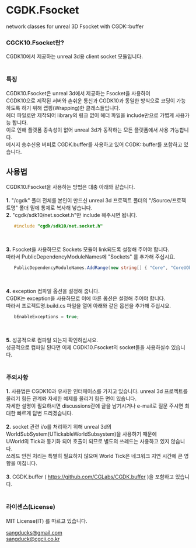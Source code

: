 # CGDK.Fsocket<br>
network classes for unreal 3D Fsocket with CGDK::buffer<br>

### CGCK10.Fsocket란?<br>
   CGDK10에서 제공하는 unreal 3d용 client socket 모듈입니다.<br>
<br>

### 특징<br>
   CGDK10.Fsocket은 unreal 3d에서 제공하는 Fsocket을 사용하여<br>
   CGDK10으로 제작된 서버와 손쉬운 통신과 CGDK10과 동일한 방식으로 코딩이 가능하도록 하기 위해 랩핑(Wrapping)한 클래스들입니다.<br>
   헤더 파일로만 제작되어 library의 링크 없이 헤더 파일을 include만으로 가볍게 사용가능 합니다.<br>
   이로 인해 플랫폼 종속성이 없어 unreal 3d가 동작하는 모든 플랫폼에서 사용 가능합니다.<br>
   메시지 송수신용 버퍼로 CGDK.buffer를 사용하고 있어 CGDK::buffer를 포함하고 있습니다.

## 사용법<br>
   CGDK10.Fsocket을 사용하는 방법은 대충 아래와 같습니다.<br>
<br>
   __1.__ "/cgdk" 폴더 전체를 본인이 만드신 unreal 3d 프로젝트 폴더의 "/Source/프로젝트명" 폴더 밑에 통체로 복사해 넣습니다.<br>
   __2.__ "cgdk/sdk10/net.socket.h"만 include 해주시면 됩니다.<br>

   ``` C++
      #include "cgdk/sdk10/net.socket.h"
   ```
<br>

   __3.__ Fsocket을 사용하므로 Sockets 모듈이 link되도록 설정해 주어야 합니다.<br>
      따라서 PublicDependencyModuleNames에 "Sockets" 를 추가해 주십시요.<br>
   ``` C#
      PublicDependencyModuleNames.AddRange(new string[] { "Core", "CoreUObject", ... , "Sockets" });
   ```
<br>

   __4.__ exception 컴파일 옵션을 설정해 줍니다.<br>
      CGDK는 exception을 사용하므로 이에 따른 옵션은 설정해 주어야 합니다.<br>
      따라서 프로젝트명.build.cs 파일을 열어 아래와 같은 옵션을 추가해 주십시요.<br>
   ``` C#
      bEnableExceptions = true;
   ```
<br>

   __5.__ 성공적으로 컴파일 되는지 확인하십시요.<br>
      성공적으로 컴파일 된다면 이제 CGDK10.Fsocket의 socket들을 사용하실수 있습니다.<br>
<br>

### 주의사항

__1.__ 사용법은 CGDK10과 유사한 인터페이스를 가지고 있습니다.
unreal 3d 프로젝트를 올리기 힘든 관계롸 자세한 예제를 올리기 힘든 면이 있습니다.<br>
자세한 설명이 필요하시면 discussions란에 글을 남기시거나 e-mail로 질문 주시면 최대한 빠르게 답변 드리겠습니다.<br>
<br>
__2.__ socket 관련 i/o를 처리하기 위해 unreal 3d의 WorldSubSystem(UTickableWorldSubsystem)을 사용하기 때문에<br>
   UWorld의 Tick과 동기화 되어 호출이 되므로 별도의 쓰레드는 사용하고 있지 않습니다.<br>
   쓰레드 안전 처리는 특별히 필요하지 않으며 World Tick은 네크워크 지연 시간에 큰 영향을 미칩니다.<br>
<br>
__3.__ CGDK.buffer ( https://github.com/CGLabs/CGDK.buffer )을 포함하고 있습니다.<br>
<br>

### 라이센스(License)<br>

MIT License(IT) 를 따르고 있습니다.<br>

sangducks@gmail.com <br>
sangduck@cgcii.co.kr <br>

